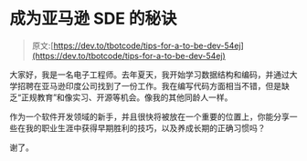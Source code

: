 # 成为亚马逊 SDE 的秘诀

> 原文:[https://dev.to/tbotcode/tips-for-a-to-be-dev-54ej](https://dev.to/tbotcode/tips-for-a-to-be-dev-54ej)

大家好，我是一名电子工程师。去年夏天，我开始学习数据结构和编码，并通过大学招聘在亚马逊印度公司找到了一份工作。我在编写代码方面相当不错，但是缺乏“正规教育”和像实习、开源等机会。像我的其他同龄人一样。

作为一个软件开发领域的新手，并且很快将被放在一个重要的位置上，你能分享一些在我的职业生涯中获得早期胜利的技巧，以及养成长期的正确习惯吗？

谢了。